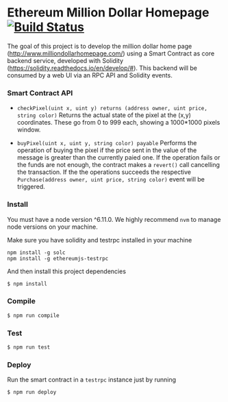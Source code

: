 Ethereum Million Dollar Homepage [![Build Status](https://travis-ci.org/farolfo/eth-million-dollar-homepage.png)](https://travis-ci.org/farolfo/eth-million-dollar-homepage)
=====================

The goal of this project is to develop the million dollar home page (http://www.milliondollarhomepage.com/) using a Smart Contract as core backend service, developed with Solidity (https://solidity.readthedocs.io/en/develop/#). This backend will be consumed by a web UI via an RPC API and Solidity events.

### Smart Contract API

* `checkPixel(uint x, uint y) returns (address owner, uint price, string color)` Returns the actual state of the pixel at the (x,y) coordinates. These go from 0 to 999 each, showing a 1000*1000 pixels window.

* `buyPixel(uint x, uint y, string color) payable` Performs the operation of buying the pixel if the price sent in the value of the message is greater than the currently paied one. If the operation fails or the funds are not enough, the contract makes a `revert()` call cancelling the transaction. If the the operations succeeds the respective `Purchase(address owner, uint price, string color)` event will be triggered.

### Install

You must have a node version ^6.11.0. We highly recommend `nvm` to manage node versions on your machine.

Make sure you have solidity and testrpc installed in your machine

```
npm install -g solc
npm install -g ethereumjs-testrpc
```

And then install this project dependencies

```bash
$ npm install
```

### Compile

```bash 
$ npm run compile
```

### Test

```bash
$ npm run test
```

### Deploy

Run the smart contract in a `testrpc` instance just by running

```bash
$ npm run deploy
```